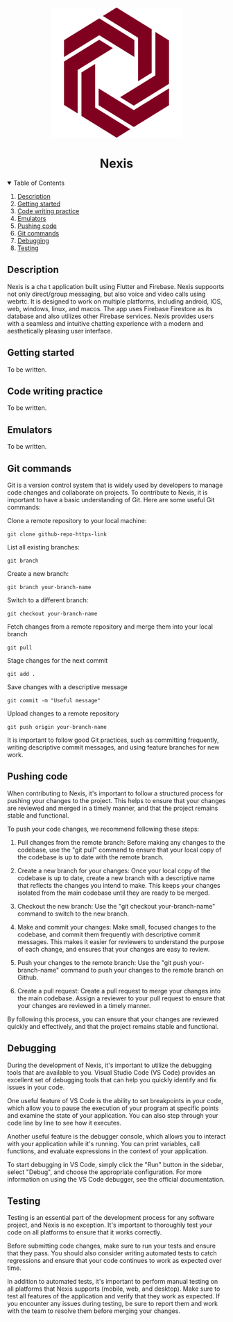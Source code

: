 <p align="center">
<img src="logo-no-background-icon.png" alt="Logo" width="300" height="300">

  <h1 align="center">Nexis</h3>

<!-- TABLE OF CONTENTS -->
<details open="open">
  <summary>Table of Contents</summary>
  <ol>
  <li><a href="#description">Description</a></li>
  <li><a href="#getting-started">Getting started</a></li>
  <li><a href="#code-writing-practice">Code writing practice</a></li>
  <li><a href="#emulators">Emulators</a></li>
  <li><a href="#pushing-code">Pushing code</a></li>
  <li><a href="#git-commands">Git commands</a></li>
  <li><a href="#debugging">Debugging</a></li>
  <li><a href="#testing">Testing</a></li>

</details>

## Description
Nexis is a cha t application built using Flutter and Firebase. Nexis suppoorts not only direct/group messaging, but also voice and video calls using webrtc. It is designed to work on multiple platforms, including android, IOS, web, windows, linux, and macos. The app uses Firebase Firestore as its database and also utilizes other Firebase services. Nexis provides users with a seamless and intuitive chatting experience with a modern and aesthetically pleasing user interface.

## Getting started
To be written.

## Code writing practice
To be written.

## Emulators
To be written.

## Git commands
Git is a version control system that is widely used by developers to manage code changes and collaborate on projects. To contribute to Nexis, it is important to have a basic understanding of Git. Here are some useful Git commands:

Clone a remote repository to your local machine:
```
git clone github-repo-https-link
```

List all existing branches:
```
git branch
```

Create a new branch:
```
git branch your-branch-name
```

Switch to a different branch:
```
git checkout your-branch-name
```

Fetch changes from a remote repository and merge them into your local branch
```
git pull
```

Stage changes for the next commit
```
git add .
```

Save changes with a descriptive message
```
git commit -m "Useful message"
```

Upload changes to a remote repository
```
git push origin your-branch-name
```

It is important to follow good Git practices, such as committing frequently, writing descriptive commit messages, and using feature branches for new work.

## Pushing code
When contributing to Nexis, it's important to follow a structured process for pushing your changes to the project. This helps to ensure that your changes are reviewed and merged in a timely manner, and that the project remains stable and functional.

To push your code changes, we recommend following these steps:
1. Pull changes from the remote branch: Before making any changes to the codebase, use the "git pull" command to ensure that your local copy of the codebase is up to date with the remote branch.

2. Create a new branch for your changes: Once your local copy of the codebase is up to date, create a new branch with a descriptive name that reflects the changes you intend to make. This keeps your changes isolated from the main codebase until they are ready to be merged.

3. Checkout the new branch: Use the "git checkout your-branch-name" command to switch to the new branch.

4. Make and commit your changes: Make small, focused changes to the codebase, and commit them frequently with descriptive commit messages. This makes it easier for reviewers to understand the purpose of each change, and ensures that your changes are easy to review.

5. Push your changes to the remote branch: Use the "git push your-branch-name" command to push your changes to the remote branch on Github.

6. Create a pull request: Create a pull request to merge your changes into the main codebase. Assign a reviewer to your pull request to ensure that your changes are reviewed in a timely manner.

By following this process, you can ensure that your changes are reviewed quickly and effectively, and that the project remains stable and functional.

## Debugging
During the development of Nexis, it's important to utilize the debugging tools that are available to you. Visual Studio Code (VS Code) provides an excellent set of debugging tools that can help you quickly identify and fix issues in your code.

One useful feature of VS Code is the ability to set breakpoints in your code, which allow you to pause the execution of your program at specific points and examine the state of your application. You can also step through your code line by line to see how it executes.

Another useful feature is the debugger console, which allows you to interact with your application while it's running. You can print variables, call functions, and evaluate expressions in the context of your application.

To start debugging in VS Code, simply click the "Run" button in the sidebar, select "Debug", and choose the appropriate configuration. For more information on using the VS Code debugger, see the official documentation.

## Testing
Testing is an essential part of the development process for any software project, and Nexis is no exception. It's important to thoroughly test your code on all platforms to ensure that it works correctly.

Before submitting code changes, make sure to run your tests and ensure that they pass. You should also consider writing automated tests to catch regressions and ensure that your code continues to work as expected over time.

In addition to automated tests, it's important to perform manual testing on all platforms that Nexis supports (mobile, web, and desktop). Make sure to test all features of the application and verify that they work as expected. If you encounter any issues during testing, be sure to report them and work with the team to resolve them before merging your changes.
